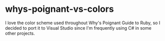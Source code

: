 whys-poignant-vs-colors
=======================

I love the color scheme used throughout Why's Poignant Guide to Ruby, so I
decided to port it to Visual Studio since I'm frequently using C# in some other
projects.

